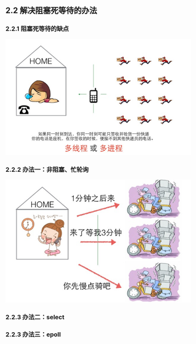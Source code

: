 ## 2.2 解决阻塞死等待的办法

### 2.2.1 阻塞死等待的缺点

![](/assets/libevent-2-解决阻塞01.png)

### 2.2.2 办法一：非阻塞、忙轮询

![](/assets/libevent-2-解决阻塞02.png)





### 2.2.3 办法二：select

### 2.2.3 办法三：epoll

